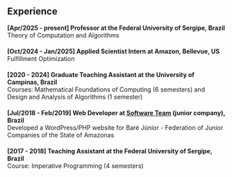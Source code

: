 <h2 style="margin-top:50px;">Experience</h2>

<div>
<strong>[Apr/2025 - present] Professor at the Federal University of Sergipe, Brazil</strong><br>
Theory of Computation and Algorithms
</div>

<div style="margin-top:20px;">
<strong>[Oct/2024 - Jan/2025] Applied Scientist Intern at Amazon, Bellevue, US</strong><br>
Fulfillment Optimization
</div>

<div style="margin-top:20px;">
<strong>[2020 - 2024] Graduate Teaching Assistant at the University of Campinas, Brazil</strong><br>
Courses:  Mathematical Foundations of Computing (6 semesters) and Design and Analysis
of Algorithms (1 semester)
</div>

<div style="margin-top:20px;">
<strong>[Jul/2018 - Feb/2019] Web Developer at <a href="https://www.linkedin.com/company/softeam-ejc/" target="_blank"> Software Team</a> (junior company), Brazil </strong><br>
Developed a WordPress/PHP website for Baré Júnior - Federation of Junior Companies of the State of Amazonas
</div>

<div style="margin-top:20px;">
<strong>[2017 - 2018] Teaching Assistant at the Federal University of Sergipe, Brazil</strong><br>
Course:  Imperative Programming (4 semesters) 
</div>

